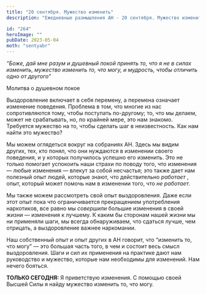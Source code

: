```yaml
---
title: "20 сентября. Мужество изменить"
description: "Ежедневные размышления АН - 20 сентября. Мужество изменить"

id: "264"
heroImage: ""
pubDate: 2023-05-04
moth: "sentyabr"
---
```


_“Боже, дай мне разум и душевный покой принять то, что я не в силах изменить,
мужество изменить то, что могу, и мудрость, чтобы отличить одно от другого”_

Молитва о душевном покое

Выздоровление включает в себя перемену, а перемена означает изменение
поведения. Проблема в том, что многие из нас сопротивляются тому, чтобы
поступать по-другому; то, что мы делаем, может не срабатывать, но, по крайней
мере, это нам знакомо. Требуется мужество на то, чтобы сделать шаг в
неизвестность. Как нам найти это мужество?

Мы можем оглядеться вокруг на собраниях АН. Здесь мы видим других, тех, кто
понял, что они нуждаются в изменении своего поведения, и у которых получилось
успешно его изменить. Это не только помогает успокоить наши страхи по поводу
того, что изменения — любые изменения — влекут за собой несчастья; это также
дает нам полезный опыт людей, которые знают, что действительно _работает_ ,
опыт, который может помочь нам в изменении того, что _не работает_.

Мы также можем рассмотреть свой опыт выздоровления. Даже если этот опыт пока
что ограничивается прекращением употребления наркотиков, все равно мы
_совершили_ большие изменения в своей жизни — изменения к лучшему. К каким бы
сторонам нашей жизни мы ни применяли шаги, мы всегда обнаруживаем, что сдаться
лучше, чем отрицать, а выздоровление важнее наркомании.

Наш собственный опыт и опыт других в АН говорит, что “изменить то, что могу” —
это большая часть того, в чем и состоит весь смысл выздоровления. Шаги и сил
их применения на практике дают нам руководство и мужество, которые нам
необходимы для изменений. Нам нечего бояться.

**ТОЛЬКО СЕГОДНЯ:** Я приветствую изменения. С помощью своей Высшей Силы я
найду мужество изменить то, что могу.
